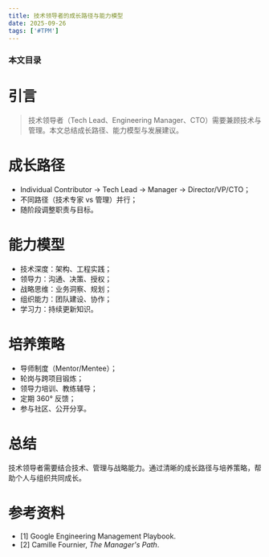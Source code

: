 ```yaml
---
title: 技术领导者的成长路径与能力模型
date: 2025-09-26
tags: ['#TPM']
---
```


### 本文目录
<!-- toc -->

# 引言
> 技术领导者（Tech Lead、Engineering Manager、CTO）需要兼顾技术与管理。本文总结成长路径、能力模型与发展建议。

# 成长路径
- Individual Contributor → Tech Lead → Manager → Director/VP/CTO；
- 不同路径（技术专家 vs 管理）并行；
- 随阶段调整职责与目标。

# 能力模型
- 技术深度：架构、工程实践；
- 领导力：沟通、决策、授权；
- 战略思维：业务洞察、规划；
- 组织能力：团队建设、协作；
- 学习力：持续更新知识。

# 培养策略
- 导师制度（Mentor/Mentee）；
- 轮岗与跨项目锻炼；
- 领导力培训、教练辅导；
- 定期 360° 反馈；
- 参与社区、公开分享。

# 总结
技术领导者需要结合技术、管理与战略能力。通过清晰的成长路径与培养策略，帮助个人与组织共同成长。

# 参考资料
- [1] Google Engineering Management Playbook.
- [2] Camille Fournier, *The Manager's Path*.
